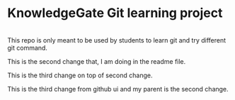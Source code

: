 # KnowledgeGate Git learning project

<br>
This repo is only meant to be used by students to learn git and try different git command.

This is the second change that, I am doing in the readme file.

This is the third change on top of second change.

This is the third change from github ui and my parent is the second change.



